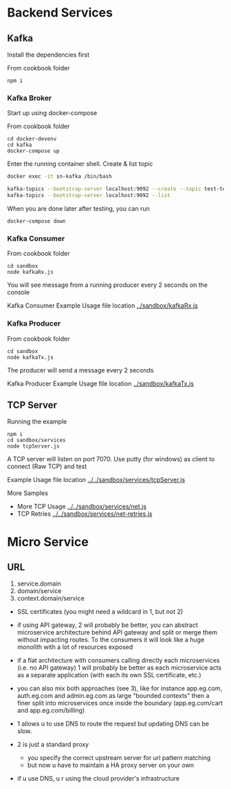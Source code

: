 # Backend Services

## Kafka

Install the dependencies first

From cookbook folder

```
npm i
```

### Kafka Broker

Start up using docker-compose

From cookbook folder

```
cd docker-devenv
cd kafka
docker-compose up
```

Enter the running container shell. Create & list topic

```bash
docker exec -it sn-kafka /bin/bash

kafka-topics --bootstrap-server localhost:9092 --create --topic test-topic --partitions 1 --replication-factor 1
kafka-topics --bootstrap-server localhost:9092 --list

```

When you are done later after testing, you can run

```
docker-compose down
```

### Kafka Consumer

From cookbook folder

```
cd sandbox
node kafkaRx.js
```

You will see message from a running producer every 2 seconds on the console

Kafka Consumer Example Usage file location [../sandbox/kafkaRx.js]()

### Kafka Producer

From cookbook folder

```
cd sandbox
node kafkaTx.js
```

The producer will send a message every 2 seconds

Kafka Producer Example Usage file location [../sandbox/kafkaTx.js]()

## TCP Server

Running the example

```
npm i
cd sandbox/services
node tcpServer.js
```

A TCP server will listen on port 7070. Use putty (for windows) as client to connect (Raw TCP) and test

Example Usage file location [../../sandbox/services/tcpServer.js]()

More Samples

- More TCP Usage [../../sandbox/services/net.js]()
- TCP Retries [../../sandbox/services/net-retries.js]()

# Micro Service

## URL

1. service.domain
2. domain/service
3. context.domain/service

- SSL certificates (you might need a wildcard in 1, but not 2)
- if using API gateway, 2 will probably be better, you can abstract microservice architecture behind API gateway and split or merge them without impacting routes. To the consumers it will look like a huge monolith with a lot of resources exposed
- if a flat architecture with consumers calling directly each microservices (i.e. no API gateway) 1 will probably be better as each microservice acts as a separate application (with each its own SSL certificate, etc.)
- you can also mix both approaches (see 3), like for instance app.eg.com, auth.eg.com and admin.eg.com as large "bounded contexts" then a finer split into microservices once inside the boundary (app.eg.com/cart and app.eg.com/billing)

- 1 allows u to use DNS to route the request but updating DNS can be slow.
- 2 is just a standard proxy
  - you specify the correct upstream server for url pattern matching
  - but now u have to maintain a HA proxy server on your own
- if u use DNS, u r using the cloud provider's infrastructure
